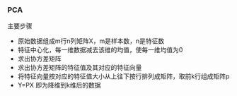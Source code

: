 ### PCA

主要步骤

* 原始数据组成m行n列矩阵X，m是样本数，n是特征数
* 特征中心化，每一维数据减去该维的均值，使每一维均值为0
* 求出协方差矩阵
* 求出协方差矩阵的特征值及其对应的特征向量
* 将特征向量按对应的特征值大小从上往下按行排列成矩阵，取前k行组成矩阵p 
* Y=PX 即为降维到k维后的数据